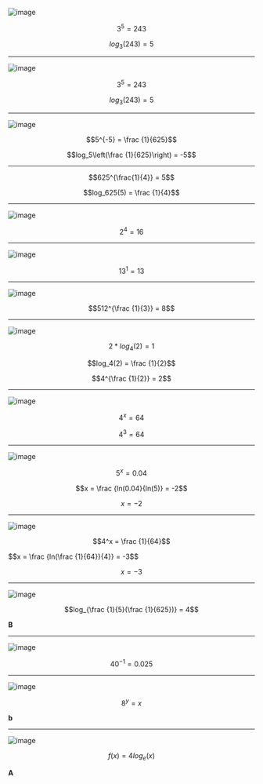 ![image](https://github.com/user-attachments/assets/88ef09c3-227b-4383-a6cc-fd2d03dccaf3)

$$3^5 = 243$$

$$log_3(243) = 5$$

***

![image](https://github.com/user-attachments/assets/f45aa5ca-0acc-448c-88a5-cf5739916bd6)

$$3^5 = 243$$

$$log_3(243) = 5$$

***

![image](https://github.com/user-attachments/assets/19ab5e58-9f2a-4c45-9794-d248c3375aa6)

$$5^{-5} = \frac {1}{625}$$

$$log_5\left(\frac {1}{625}\right) = -5$$

***

$$625^{\frac{1}{4}} = 5$$

$$log_625(5) = \frac {1}{4}$$

***

![image](https://github.com/user-attachments/assets/42e51e70-cb0c-42ee-9f71-e67c9324de4f)

$$2^4 = 16$$

***

![image](https://github.com/user-attachments/assets/234a0bc2-ccb4-4577-af20-ae02c9969ba4)

$$13^1 = 13$$

***

![image](https://github.com/user-attachments/assets/d85cfc14-b64a-4ec2-b8b5-b8a4f1ba7449)

$$512^{\frac {1}{3}} = 8$$

***

![image](https://github.com/user-attachments/assets/a64c3af4-ccf1-4dce-80fe-55771525220b)

$$2*log_4(2) = 1$$

$$log_4(2) = \frac {1}{2}$$

$$4^{\frac {1}{2}} = 2$$


***

![image](https://github.com/user-attachments/assets/ec021d16-53c2-4fac-b991-8f321b27eacc)

$$4^x = 64$$

$$4^3 = 64$$

***

![image](https://github.com/user-attachments/assets/55da7d1b-3d10-40f1-8fc2-3dc6db1bb3d9)

$$5^x = 0.04$$

$$x = \frac {ln(0.04}{ln(5)} = -2$$

$$x = -2$$

***

![image](https://github.com/user-attachments/assets/8572b6e3-88c8-4ee0-9706-d717616fa724)

$$4^x = \frac {1}{64}$$

$$x = \frac {ln(\frac {1}{64}}{4}} = -3$$

$$x = -3$$

***

![image](https://github.com/user-attachments/assets/080cee0d-5ad0-4fc5-8eef-40b03787c7c4)

$$log_{\frac {1}{5}(\frac {1}{625})} = 4$$

**B**

***

![image](https://github.com/user-attachments/assets/def8ee5e-87a8-405e-b1eb-aba8d6e47153)

$$40^{-1} = 0.025$$

***

![image](https://github.com/user-attachments/assets/32a45d18-7490-4dcb-9917-4728fa6f2b27)

$$8^y = x$$

**b**

***

![image](https://github.com/user-attachments/assets/9b44eefd-6745-4241-80d9-b4850f75c287)


$$f(x) = 4 log_e(x)$$

**A**
